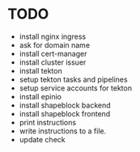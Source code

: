 # TODO
- install nginx ingress
- ask for domain name
- install cert-manager
- install cluster issuer
- install tekton
- setup tekton tasks and pipelines
- setup service accounts for tekton
- install epinio
- install shapeblock backend
- install shapeblock frontend
- print instructions
- write instructions to a file.
- update check

